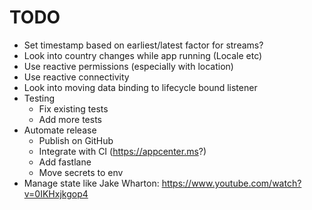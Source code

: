 # TODO

* Set timestamp based on earliest/latest factor for streams?
* Look into country changes while app running (Locale etc)
* Use reactive permissions (especially with location)
* Use reactive connectivity
* Look into moving data binding to lifecycle bound listener
* Testing
  * Fix existing tests
  * Add more tests
* Automate release
  * Publish on GitHub
  * Integrate with CI (https://appcenter.ms?)
  * Add fastlane
  * Move secrets to env
* Manage state like Jake Wharton: https://www.youtube.com/watch?v=0IKHxjkgop4
